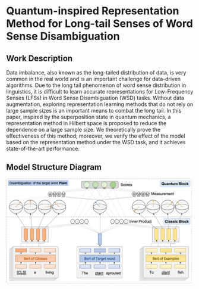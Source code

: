# Quantum-inspired Representation Method for Long-tail Senses of Word Sense Disambiguation


## Work Description
Data imbalance, also known as the long-tailed distribution of data, is very common in the real world and is an important challenge for data-driven algorithms. Due to the long tail phenomenon of word sense distribution in linguistics, it is difficult to learn accurate representations for Low-Frequency Senses (LFSs) in Word Sense Disambiguation (WSD) tasks. Without data augmentation, exploring representation learning methods that do not rely on large sample sizes is an important means to combat the long tail. In this paper, inspired by the superposition state in quantum mechanics, a representation method in Hilbert space is proposed to reduce the dependence on a large sample size. We theoretically prove the effectiveness of this method; moreover, we verify the effect of the model based on the representation method under the WSD task, and it achieves state-of-the-art performance.


## Model Structure Diagram
<img src="https://github.com/yboys0504/QR-WSD/blob/main/chart.png">


